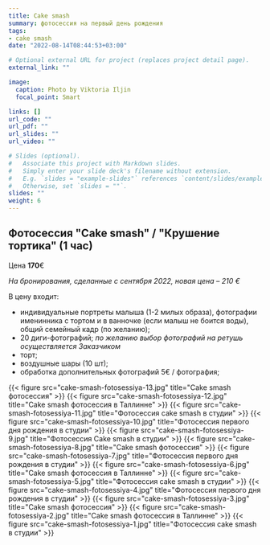 ```yaml
---
title: Cake smash
summary: фотосессия на первый день рождения
tags:
- cake smash
date: "2022-08-14T08:44:53+03:00"

# Optional external URL for project (replaces project detail page).
external_link: ""

image:
  caption: Photo by Viktoria Iljin
  focal_point: Smart

links: []
url_code: ""
url_pdf: ""
url_slides: ""
url_video: ""

# Slides (optional).
#   Associate this project with Markdown slides.
#   Simply enter your slide deck's filename without extension.
#   E.g. `slides = "example-slides"` references `content/slides/example-slides.md`.
#   Otherwise, set `slides = ""`.
slides: ""
weight: 6
---
```


## Фотосессия "Cake smash" / "Крушение тортика" (1 час) 

Цена **170**€

_На бронирования, сделанные с сентября 2022, новая цена – 210 €_

В цену входит: 

* индивидуальные портреты малыша (1-2 милых образа), фотографии именинника с тортом и в ванночке (если малыш не боится воды), общий семейный кадр (по желанию);
* 20 диги-фотографий;
_по желанию выбор фотографий на ретушь осуществляется Заказчиком_
* торт;
* воздушные шары (10 шт);
* обработка дополнительных фотографий 5€ / фотография;

{{< figure src="cake-smash-fotosessiya-13.jpg" title="Сake smash фотосессия" >}}
{{< figure src="cake-smash-fotosessiya-12.jpg" title="Сake smash фотосессия в Таллинне" >}}
{{< figure src="cake-smash-fotosessiya-11.jpg" title="Фотосессия cake smash в студии" >}}
{{< figure src="cake-smash-fotosessiya-10.jpg" title="Фотосессия первого дня рождения в студии" >}}
{{< figure src="cake-smash-fotosessiya-9.jpg" title="Фотосессия Сake smash в студии" >}}
{{< figure src="cake-smash-fotosessiya-8.jpg" title="Сake smash фотосессия" >}}
{{< figure src="cake-smash-fotosessiya-7.jpg" title="Фотосессия первого дня рождения в студии" >}}
{{< figure src="cake-smash-fotosessiya-6.jpg" title="Сake smash фотосессия в Таллинне" >}}
{{< figure src="cake-smash-fotosessiya-5.jpg" title="Фотосессия cake smash в студии" >}}
{{< figure src="cake-smash-fotosessiya-4.jpg" title="Фотосессия первого дня рождения в студии" >}}
{{< figure src="cake-smash-fotosessiya-3.jpg" title="Сake smash фотосессия" >}}
{{< figure src="cake-smash-fotosessiya-2.jpg" title="Сake smash фотосессия в Таллинне" >}}
{{< figure src="cake-smash-fotosessiya-1.jpg" title="Фотосессия cake smash в студии" >}}